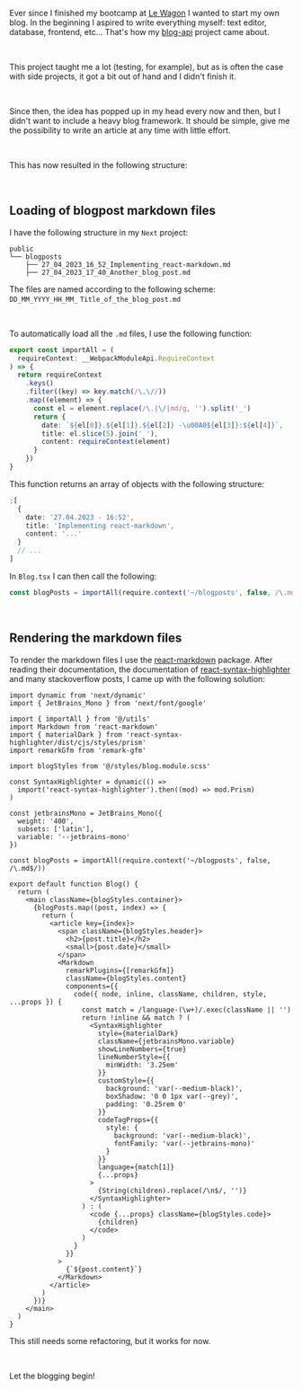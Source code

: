Ever since I finished my bootcamp at [Le Wagon](https://www.lewagon.com) I wanted to start my own blog.
In the beginning I aspired to write everything myself: text editor, database, frontend, etc...
That's how my [blog-api](https://github.com/SebiBasti/blog-api) project came about.

&nbsp;

This project taught me a lot (testing, for example), but as is often the case with side projects,
it got a bit out of hand and I didn't finish it.

&nbsp;

Since then, the idea has popped up in my head every now and then, but I didn't want to include a heavy blog framework.
It should be simple, give me the possibility to write an article at any time with little effort.

&nbsp;

This has now resulted in the following structure:

&nbsp;

## Loading of blogpost markdown files

I have the following structure in my `Next` project:

```text
public
└── blogposts
    ├── 27_04_2023_16_52_Implementing_react-markdown.md
    ├── 27_04_2023_17_40_Another_blog_post.md
```

The files are named according to the following scheme:  
`DD_MM_YYYY_HH_MM_`
`Title_of_the_blog_post.md`

&nbsp;

To automatically load all the `.md` files, I use the following function:

```typescript
export const importAll = (
  requireContext: __WebpackModuleApi.RequireContext
) => {
  return requireContext
    .keys()
    .filter((key) => key.match(/\.\//))
    .map((element) => {
      const el = element.replace(/\.|\/|md/g, '').split('_')
      return {
        date: `${el[0]}.${el[1]}.${el[2]} -\u00A0${el[3]}:${el[4]}`,
        title: el.slice(5).join(' '),
        content: requireContext(element)
      }
    })
}
```

This function returns an array of objects with the following structure:

```typescript
;[
  {
    date: '27.04.2023 - 16:52',
    title: 'Implementing react-markdown',
    content: '...'
  }
  // ...
]
```

In `Blog.tsx` I can then call the following:

```typescript
const blogPosts = importAll(require.context('~/blogposts', false, /\.md$/))
```

&nbsp;

## Rendering the markdown files

To render the markdown files I use the [react-markdown](https://github.com/remarkjs/react-markdown) package. After reading their documentation,
the documentation of [react-syntax-highlighter](https://github.com/react-syntax-highlighter/react-syntax-highlighter) and many stackoverflow posts, I came up with the following solution:

```tsx
import dynamic from 'next/dynamic'
import { JetBrains_Mono } from 'next/font/google'

import { importAll } from '@/utils'
import Markdown from 'react-markdown'
import { materialDark } from 'react-syntax-highlighter/dist/cjs/styles/prism'
import remarkGfm from 'remark-gfm'

import blogStyles from '@/styles/blog.module.scss'

const SyntaxHighlighter = dynamic(() =>
  import('react-syntax-highlighter').then((mod) => mod.Prism)
)

const jetbrainsMono = JetBrains_Mono({
  weight: '400',
  subsets: ['latin'],
  variable: '--jetbrains-mono'
})

const blogPosts = importAll(require.context('~/blogposts', false, /\.md$/))

export default function Blog() {
  return (
    <main className={blogStyles.container}>
      {blogPosts.map((post, index) => {
        return (
          <article key={index}>
            <span className={blogStyles.header}>
              <h2>{post.title}</h2>
              <small>{post.date}</small>
            </span>
            <Markdown
              remarkPlugins={[remarkGfm]}
              className={blogStyles.content}
              components={{
                code({ node, inline, className, children, style, ...props }) {
                  const match = /language-(\w+)/.exec(className || '')
                  return !inline && match ? (
                    <SyntaxHighlighter
                      style={materialDark}
                      className={jetbrainsMono.variable}
                      showLineNumbers={true}
                      lineNumberStyle={{
                        minWidth: '3.25em'
                      }}
                      customStyle={{
                        background: 'var(--medium-black)',
                        boxShadow: '0 0 1px var(--grey)',
                        padding: '0.25rem 0'
                      }}
                      codeTagProps={{
                        style: {
                          background: 'var(--medium-black)',
                          fontFamily: 'var(--jetbrains-mono)'
                        }
                      }}
                      language={match[1]}
                      {...props}
                    >
                      {String(children).replace(/\n$/, '')}
                    </SyntaxHighlighter>
                  ) : (
                    <code {...props} className={blogStyles.code}>
                      {children}
                    </code>
                  )
                }
              }}
            >
              {`${post.content}`}
            </Markdown>
          </article>
        )
      })}
    </main>
  )
}
```

This still needs some refactoring, but it works for now.

&nbsp;

Let the blogging begin!
